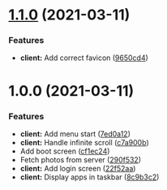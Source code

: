 # [1.1.0](https://github.com/TheUnderScorer/pigeon-os/compare/client-1.0.0...client-1.1.0) (2021-03-11)


### Features

* **client:** Add correct favicon ([9650cd4](https://github.com/TheUnderScorer/pigeon-os/commit/9650cd4975f19f48872b96742f0290a74840891c))

# 1.0.0 (2021-03-11)


### Features

* **client:** Add menu start ([7ed0a12](https://github.com/TheUnderScorer/pigeon-os/commit/7ed0a1231eeab116b902968caedf4acaedffba4e))
* **client:** Handle infinite scroll ([c7a900b](https://github.com/TheUnderScorer/pigeon-os/commit/c7a900b22689445a4a0f24a3e9a9dcfe563a3715))
* Add boot screen ([cf1ec24](https://github.com/TheUnderScorer/pigeon-os/commit/cf1ec24539d2dcb13e8904faa416df32c180298a))
* Fetch photos from server ([290f532](https://github.com/TheUnderScorer/pigeon-os/commit/290f532997804449f5493c30219ccb4e89ea4c89))
* **client:** Add login screen ([22f52aa](https://github.com/TheUnderScorer/pigeon-os/commit/22f52aaf3c71be29ea5a10796a5bed53e85a91fb))
* **client:** Display apps in taskbar ([8c9b3c2](https://github.com/TheUnderScorer/pigeon-os/commit/8c9b3c29b97e816f5e4efea0d45210ecbcde6098))

